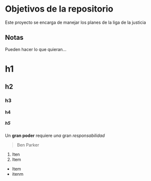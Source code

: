 # Objetivos de la repositorio

Este proyecto se encarga de manejar los planes de la liga de la justicia


## Notas
Pueden hacer lo que quieran...

# h1
## h2
### h3
#### h4
##### h5

Un **gran poder** requiere _una_ gran *responsabilidad*

> Ben Parker

1. Iten
2. Item
  * Item
  * itenm
